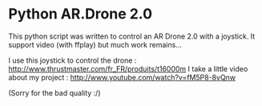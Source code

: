 Python AR.Drone 2.0
================

This python script was written to control an AR Drone 2.0 with a joystick. 
It support video (with ffplay) but much work remains...

I use this joystick to control the drone : http://www.thrustmaster.com/fr_FR/produits/t16000m
I take a little video about my project : http://www.youtube.com/watch?v=fM5P8-8vQnw

(Sorry for the bad quality :/)
